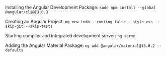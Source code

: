 Installing the Angular Development Package: `sudo npm install --global @angular/cli@13.0.3`

Creating an Angular Project: `ng new todo --routing false --style css --skip-git --skip-tests`

Starting compiler and integrated development server: `ng serve`

Adding the Angular Material Package: `ng add @angular/material@13.0.2 --defaults`
